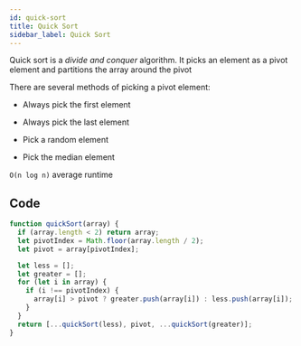 ```yaml
---
id: quick-sort
title: Quick Sort
sidebar_label: Quick Sort
---
```


Quick sort is a _divide and conquer_ algorithm. It picks an element as a pivot element and partitions the array around the pivot

There are several methods of picking a pivot element:

- Always pick the first element

- Always pick the last element

- Pick a random element

- Pick the median element

`O(n log n)` average runtime

## Code

```js
function quickSort(array) {
  if (array.length < 2) return array;
  let pivotIndex = Math.floor(array.length / 2);
  let pivot = array[pivotIndex];

  let less = [];
  let greater = [];
  for (let i in array) {
    if (i !== pivotIndex) {
      array[i] > pivot ? greater.push(array[i]) : less.push(array[i]);
    }
  }
  return [...quickSort(less), pivot, ...quickSort(greater)];
}
```
